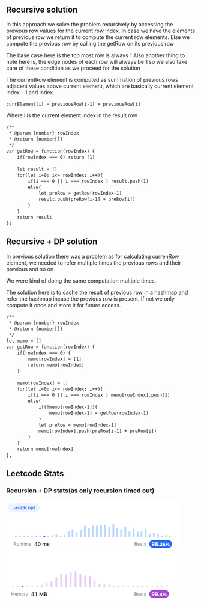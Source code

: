 ## Recursive solution

In this approach we solve the problem recursively by accessing the
previous row values for the current row index. In case we have
the elements of previous row we return it to compute the current row
elements. Else we compute the previous row by calling the getRow on its
previous row

The base case here is the top most row is always 1
Also another thing to note here is, the edge nodes of each row will
always be 1 so we also take care of these condition as we proceed for
the solution

The currentRow element is computed as summation of previous rows adjacent
values above current element, which are basically current element index - 1 and
index.

```
currElement[i] = previousRow[i-1] + previousRow[i]
```

Where i is the current element index in the result row

```
/**
 * @param {number} rowIndex
 * @return {number[]}
 */
var getRow = function(rowIndex) {
    if(rowIndex === 0) return [1]

    let result = []
    for(let i=0; i<= rowIndex; i++){
        if(i === 0 || i === rowIndex ) result.push(1)
        else{
            let preRow = getRow(rowIndex-1)
            result.push(preRow[i-1] + preRow[i])
        }
    }
    return result
};

```

## Recursive + DP solution

In previous solution there was a problem as for calculating currenRow element,
we needed to refer multiple times the previous rows and their previous and so on.

We were kind of doing the same computation multiple times.

The solution here is to cache the result of previous row in a hashmap
and refer the hashmap incase the previous row is present. If not we
only compute it once and store it for future access.

```
/**
 * @param {number} rowIndex
 * @return {number[]}
 */
let memo = []
var getRow = function(rowIndex) {
    if(rowIndex === 0) {
        memo[rowIndex] = [1]
        return memo[rowIndex]
    }

    memo[rowIndex] = []
    for(let i=0; i<= rowIndex; i++){
        if(i === 0 || i === rowIndex ) memo[rowIndex].push(1)
        else{
            if(!memo[rowIndex-1]){
                memo[rowIndex-1] = getRow(rowIndex-1)
            }
            let preRow = memo[rowIndex-1]
            memo[rowIndex].push(preRow[i-1] + preRow[i])
        }
    }
    return memo[rowIndex]
};
```

## Leetcode Stats

### Recursion + DP stats(as only recursion timed out)

![Alt text](image-1.png) ![Alt text](image.png)
